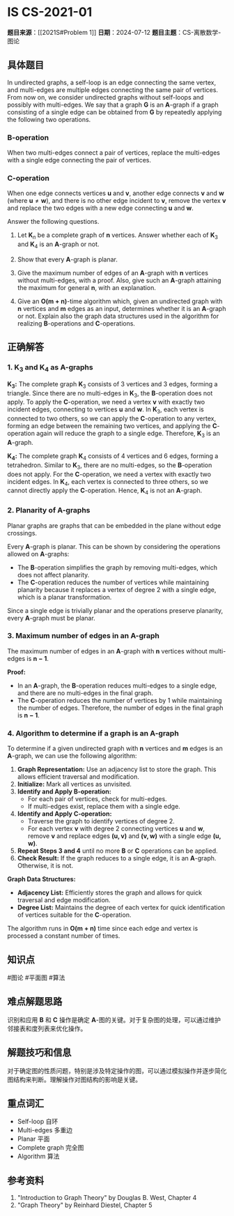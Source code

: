 # IS CS-2021-01

**题目来源**：[[2021S#Problem 1]]
**日期**：2024-07-12
**题目主题**：CS-离散数学-图论

## 具体题目

In undirected graphs, a self-loop is an edge connecting the same vertex, and multi-edges are multiple edges connecting the same pair of vertices. From now on, we consider undirected graphs without self-loops and possibly with multi-edges. We say that a graph $\mathbf{G}$ is an $\mathbf{A}$-graph if a graph consisting of a single edge can be obtained from $\mathbf{G}$ by repeatedly applying the following two operations.

### B-operation

When two multi-edges connect a pair of vertices, replace the multi-edges with a single edge connecting the pair of vertices.

### C-operation

When one edge connects vertices $\mathbf{u}$ and $\mathbf{v}$, another edge connects $\mathbf{v}$ and $\mathbf{w}$ (where $\mathbf{u} \neq \mathbf{w}$), and there is no other edge incident to $\mathbf{v}$, remove the vertex $\mathbf{v}$ and replace the two edges with a new edge connecting $\mathbf{u}$ and $\mathbf{w}$.

Answer the following questions.

1. Let $\mathbf{K}_n$ be a complete graph of $\mathbf{n}$ vertices. Answer whether each of $\mathbf{K}_3$ and $\mathbf{K}_4$ is an $\mathbf{A}$-graph or not.

2. Show that every $\mathbf{A}$-graph is planar.

3. Give the maximum number of edges of an $\mathbf{A}$-graph with $\mathbf{n}$ vertices without multi-edges, with a proof. Also, give such an $\mathbf{A}$-graph attaining the maximum for general $\mathbf{n}$, with an explanation.

4. Give an $\mathbf{O(m + n)}$-time algorithm which, given an undirected graph with $\mathbf{n}$ vertices and $\mathbf{m}$ edges as an input, determines whether it is an $\mathbf{A}$-graph or not. Explain also the graph data structures used in the algorithm for realizing $\mathbf{B}$-operations and $\mathbf{C}$-operations.

## 正确解答

### 1. $\mathbf{K}_3$ and $\mathbf{K}_4$ as $\mathbf{A}$-graphs

**$\mathbf{K}_3$:**
The complete graph $\mathbf{K}_3$ consists of 3 vertices and 3 edges, forming a triangle. Since there are no multi-edges in $\mathbf{K}_3$, the $\mathbf{B}$-operation does not apply. To apply the $\mathbf{C}$-operation, we need a vertex $\mathbf{v}$ with exactly two incident edges, connecting to vertices $\mathbf{u}$ and $\mathbf{w}$. In $\mathbf{K}_3$, each vertex is connected to two others, so we can apply the $\mathbf{C}$-operation to any vertex, forming an edge between the remaining two vertices, and applying the $\mathbf{C}$-operation again will reduce the graph to a single edge. Therefore, $\mathbf{K}_3$ is an $\mathbf{A}$-graph.

**$\mathbf{K}_4$:**
The complete graph $\mathbf{K}_4$ consists of 4 vertices and 6 edges, forming a tetrahedron. Similar to $\mathbf{K}_3$, there are no multi-edges, so the $\mathbf{B}$-operation does not apply. For the $\mathbf{C}$-operation, we need a vertex with exactly two incident edges. In $\mathbf{K}_4$, each vertex is connected to three others, so we cannot directly apply the $\mathbf{C}$-operation. Hence, $\mathbf{K}_4$ is not an $\mathbf{A}$-graph.

### 2. Planarity of $\mathbf{A}$-graphs

Planar graphs are graphs that can be embedded in the plane without edge crossings.

Every $\mathbf{A}$-graph is planar. This can be shown by considering the operations allowed on $\mathbf{A}$-graphs:

- The $\mathbf{B}$-operation simplifies the graph by removing multi-edges, which does not affect planarity.
- The $\mathbf{C}$-operation reduces the number of vertices while maintaining planarity because it replaces a vertex of degree 2 with a single edge, which is a planar transformation.

Since a single edge is trivially planar and the operations preserve planarity, every $\mathbf{A}$-graph must be planar.

### 3. Maximum number of edges in an $\mathbf{A}$-graph

The maximum number of edges in an $\mathbf{A}$-graph with $\mathbf{n}$ vertices without multi-edges is $\mathbf{n-1}$.

**Proof:**
- In an $\mathbf{A}$-graph, the $\mathbf{B}$-operation reduces multi-edges to a single edge, and there are no multi-edges in the final graph.
- The $\mathbf{C}$-operation reduces the number of vertices by 1 while maintaining the number of edges. Therefore, the number of edges in the final graph is $\mathbf{n-1}$.

### 4. Algorithm to determine if a graph is an $\mathbf{A}$-graph

To determine if a given undirected graph with $\mathbf{n}$ vertices and $\mathbf{m}$ edges is an $\mathbf{A}$-graph, we can use the following algorithm:

1. **Graph Representation:** Use an adjacency list to store the graph. This allows efficient traversal and modification.
2. **Initialize:** Mark all vertices as unvisited.
3. **Identify and Apply $\mathbf{B}$-operation:**
   - For each pair of vertices, check for multi-edges.
   - If multi-edges exist, replace them with a single edge.
4. **Identify and Apply $\mathbf{C}$-operation:**
   - Traverse the graph to identify vertices of degree 2.
   - For each vertex $\mathbf{v}$ with degree 2 connecting vertices $\mathbf{u}$ and $\mathbf{w}$, remove $\mathbf{v}$ and replace edges $\mathbf{(u,v)}$ and $\mathbf{(v,w)}$ with a single edge $\mathbf{(u,w)}$.
5. **Repeat Steps 3 and 4** until no more $\mathbf{B}$ or $\mathbf{C}$ operations can be applied.
6. **Check Result:** If the graph reduces to a single edge, it is an $\mathbf{A}$-graph. Otherwise, it is not.

**Graph Data Structures:**
- **Adjacency List:** Efficiently stores the graph and allows for quick traversal and edge modification.
- **Degree List:** Maintains the degree of each vertex for quick identification of vertices suitable for the $\mathbf{C}$-operation.

The algorithm runs in $\mathbf{O(m + n)}$ time since each edge and vertex is processed a constant number of times.

## 知识点

#图论 #平面图 #算法

## 难点解题思路

识别和应用 $\mathbf{B}$ 和 $\mathbf{C}$ 操作是确定 $\mathbf{A}$-图的关键。对于复杂图的处理，可以通过维护邻接表和度列表来优化操作。

## 解题技巧和信息

对于确定图的性质问题，特别是涉及特定操作的图，可以通过模拟操作并逐步简化图结构来判断。理解操作对图结构的影响是关键。

## 重点词汇

- Self-loop 自环
- Multi-edges 多重边
- Planar 平面
- Complete graph 完全图
- Algorithm 算法

## 参考资料

1. "Introduction to Graph Theory" by Douglas B. West, Chapter 4
2. "Graph Theory" by Reinhard Diestel, Chapter 5

